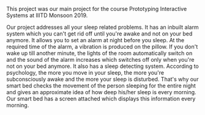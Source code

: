 This project was our main project for the course Prototyping Interactive Systems at IIITD Monsoon 2019.

Our project addresses all your sleep related problems.
It has an inbuilt alarm system which you can't get rid off until you're awake and not on your bed anymore. It allows you to set an alarm at night before you sleep. 
At the required time of the alarm, a vibration is produced on the pillow. If you don't wake up till another minute, the lights of the room automatically switch on 
and the sound of the alarm increases which switches off only when you're not on your bed anymore.
It also has a sleep detecting system. According to psychology, the more you move in your sleep, the more you're subconsciously awake and the more your sleep is disturbed.
That's why our smart bed checks the movement of the person sleeping for the entire night and gives an approximate idea of how deep his/her sleep is every morning.
Our smart bed has a screen attached which displays this information every morning.

